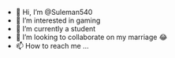 - 👋 Hi, I’m @Suleman540
- 👀 I’m interested in gaming
- 🌱 I’m currently a student
- 💞️ I’m looking to collaborate on my marriage 😂
- 📫 How to reach me ...

<!---
Suleman540/Suleman540 is a ✨ special ✨ repository because its `README.md` (this file) appears on your GitHub profile.
You can click the Preview link to take a look at your changes.
--->
